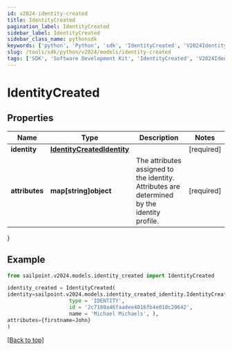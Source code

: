 ```yaml
---
id: v2024-identity-created
title: IdentityCreated
pagination_label: IdentityCreated
sidebar_label: IdentityCreated
sidebar_class_name: pythonsdk
keywords: ['python', 'Python', 'sdk', 'IdentityCreated', 'V2024IdentityCreated'] 
slug: /tools/sdk/python/v2024/models/identity-created
tags: ['SDK', 'Software Development Kit', 'IdentityCreated', 'V2024IdentityCreated']
---
```


# IdentityCreated


## Properties

Name | Type | Description | Notes
------------ | ------------- | ------------- | -------------
**identity** | [**IdentityCreatedIdentity**](identity-created-identity) |  | [required]
**attributes** | **map[string]object** | The attributes assigned to the identity. Attributes are determined by the identity profile. | [required]
}

## Example

```python
from sailpoint.v2024.models.identity_created import IdentityCreated

identity_created = IdentityCreated(
identity=sailpoint.v2024.models.identity_created_identity.IdentityCreated_identity(
                    type = 'IDENTITY', 
                    id = '2c7180a46faadee4016fb4e018c20642', 
                    name = 'Michael Michaels', ),
attributes={firstname=John}
)

```
[[Back to top]](#) 

